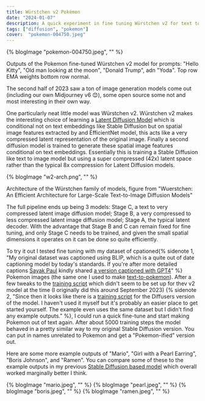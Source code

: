 ```yaml
---
title: Würstchen v2 Pokémon
date: "2024-01-07"
description: A quick experiment in fine tuning Würstchen v2 for text to Pokémon generation
tags: ["diffusion", "pokemon"]
cover:  "pokemon-004750.jpeg"
---
```


{% blogImage "pokemon-004750.jpeg", "" %}

<div class="caption">
Outputs of the Pokemon fine-tuned Würstchen v2 model for prompts: "Hello Kitty", "Old man looking at the moon", "Donald Trump", adn "Yoda". Top row EMA weights bottom row normal.
</div>

The second half of 2023 saw a ton of image generation models come out (including our own Midjourney v6 😊), some open source some not and most interesting in their own way.

One particularly neat little model was Würstchen v2. Würstchen v2 makes the interesting choice of learning a [Latent Diffusion Model](https://arxiv.org/abs/2112.10752) which is conditional not on text embeddings like Stable Diffusion but on spatial image features extracted by and EfficientNet model, this acts like a very compressed latent representation of the original image. Finally a second diffusion model is trained to generate these spatial image features conditional on text embeddings. Essentially this is training a Stable Diffusion like text to image model but using a super compressed (42x) latent space rather than the typical 8x compression for Latent Diffusion models.

{% blogImage "w2-arch.png", "" %}

<div class="caption">
Architecture of the Würstchen family of models, figure from "Wuerstchen: An Efficient Architecture for Large-Scale Text-to-Image Diffusion Models"
</div>

The full pipeline ends up being 3 models: Stage C, a text to very compressed latent image diffusion model; Stage B, a very compressed to less compressed latent image diffusion model; Stage A, the typical latent decoder. With the advantage that Stage B and C can remain fixed for fine tuning, and only Stage C needs to be trained, and given the small spatial dimensions it operates on it can be done so quite efficiently.

To try it out I tested fine tuning with my dataset of cpationed{% sidenote 1, "My original dataset was captioned using BLIP, which is a quite out of date captioning model by today's standards. If you're after more detailed captions [Sayak Paul](https://sayak.dev/) kindly shared [a version captioned with GPT4](https://huggingface.co/datasets/diffusers/pokemon-gpt4-captions)" %} Pokemon images (the same one I used to make [text-to-pokemon](/blog/2022/pokemon-generator)). After a few tweaks to the [training script](https://github.com/justinpinkney/Wuerstchen/blob/main/train_stage_C.py) which didn't seem to be set up for thev v2 model at the time (I originally did this around September 2023) {% sidenote 2, "Since then it looks like there is a [training script](https://huggingface.co/docs/diffusers/training/wuerstchen) for the Diffusers version of the model. I haven't used it myself but it's probably an easier place to get started yourself. The example even uses the same dataset but I didn't find any example outputs." %}, I could run a quick fine-tune and start making Pokemon out of text again. After about 5000 training steps the model behaved in a pretty similar way to my original Stable Diffusion version. You can put in names unrelated to Pokemon and get a "Pokemon-ified" version out.

Here are some more example outputs of "Mario", "Girl with a Pearl Earring", "Boris Johnson", and "Ramen". You can compare some of these to the example outputs in my previous [Stable Diffusion based model](/blog/2022/pokemon-generator) which overall worked marginally better I think.

{% blogImage "mario.jpeg", "" %}
{% blogImage "pearl.jpeg", "" %}
{% blogImage "boris.jpeg", "" %}
{% blogImage "ramen.jpeg", "" %}